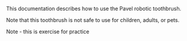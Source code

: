 This documentation describes how to use the Pavel robotic 
toothbrush.

Note that this toothbrush is not safe to use for children, 
adults, or pets.

Note - this is exercise for practice